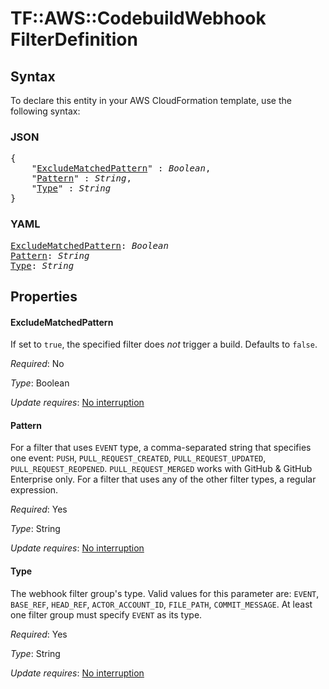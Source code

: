 # TF::AWS::CodebuildWebhook FilterDefinition

## Syntax

To declare this entity in your AWS CloudFormation template, use the following syntax:

### JSON

<pre>
{
    "<a href="#excludematchedpattern" title="ExcludeMatchedPattern">ExcludeMatchedPattern</a>" : <i>Boolean</i>,
    "<a href="#pattern" title="Pattern">Pattern</a>" : <i>String</i>,
    "<a href="#type" title="Type">Type</a>" : <i>String</i>
}
</pre>

### YAML

<pre>
<a href="#excludematchedpattern" title="ExcludeMatchedPattern">ExcludeMatchedPattern</a>: <i>Boolean</i>
<a href="#pattern" title="Pattern">Pattern</a>: <i>String</i>
<a href="#type" title="Type">Type</a>: <i>String</i>
</pre>

## Properties

#### ExcludeMatchedPattern

If set to `true`, the specified filter does *not* trigger a build. Defaults to `false`.

_Required_: No

_Type_: Boolean

_Update requires_: [No interruption](https://docs.aws.amazon.com/AWSCloudFormation/latest/UserGuide/using-cfn-updating-stacks-update-behaviors.html#update-no-interrupt)

#### Pattern

For a filter that uses `EVENT` type, a comma-separated string that specifies one event: `PUSH`, `PULL_REQUEST_CREATED`, `PULL_REQUEST_UPDATED`, `PULL_REQUEST_REOPENED`. `PULL_REQUEST_MERGED` works with GitHub & GitHub Enterprise only. For a filter that uses any of the other filter types, a regular expression.

_Required_: Yes

_Type_: String

_Update requires_: [No interruption](https://docs.aws.amazon.com/AWSCloudFormation/latest/UserGuide/using-cfn-updating-stacks-update-behaviors.html#update-no-interrupt)

#### Type

The webhook filter group's type. Valid values for this parameter are: `EVENT`, `BASE_REF`, `HEAD_REF`, `ACTOR_ACCOUNT_ID`, `FILE_PATH`, `COMMIT_MESSAGE`. At least one filter group must specify `EVENT` as its type.

_Required_: Yes

_Type_: String

_Update requires_: [No interruption](https://docs.aws.amazon.com/AWSCloudFormation/latest/UserGuide/using-cfn-updating-stacks-update-behaviors.html#update-no-interrupt)

